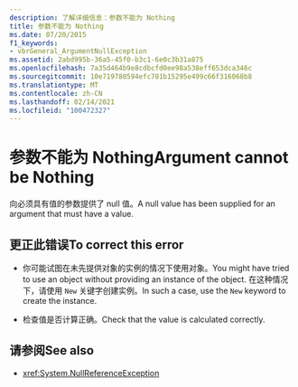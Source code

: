 ```yaml
---
description: 了解详细信息：参数不能为 Nothing
title: 参数不能为 Nothing
ms.date: 07/20/2015
f1_keywords:
- vbrGeneral_ArgumentNullException
ms.assetid: 2abd995b-36a5-45f0-b3c1-6e0c3b31a875
ms.openlocfilehash: 7a35d464b9e8cdbcfd0ee98a538eff653dca346c
ms.sourcegitcommit: 10e719780594efc781b15295e499c66f316068b8
ms.translationtype: MT
ms.contentlocale: zh-CN
ms.lasthandoff: 02/14/2021
ms.locfileid: "100472327"
---
```

# <a name="argument-cannot-be-nothing"></a><span data-ttu-id="71ec4-103">参数不能为 Nothing</span><span class="sxs-lookup"><span data-stu-id="71ec4-103">Argument cannot be Nothing</span></span>

<span data-ttu-id="71ec4-104">向必须具有值的参数提供了 null 值。</span><span class="sxs-lookup"><span data-stu-id="71ec4-104">A null value has been supplied for an argument that must have a value.</span></span>  
  
## <a name="to-correct-this-error"></a><span data-ttu-id="71ec4-105">更正此错误</span><span class="sxs-lookup"><span data-stu-id="71ec4-105">To correct this error</span></span>  
  
- <span data-ttu-id="71ec4-106">你可能试图在未先提供对象的实例的情况下使用对象。</span><span class="sxs-lookup"><span data-stu-id="71ec4-106">You might have tried to use an object without providing an instance of the object.</span></span> <span data-ttu-id="71ec4-107">在这种情况下，请使用 `New` 关键字创建实例。</span><span class="sxs-lookup"><span data-stu-id="71ec4-107">In such a case, use the `New` keyword to create the instance.</span></span>  
  
- <span data-ttu-id="71ec4-108">检查值是否计算正确。</span><span class="sxs-lookup"><span data-stu-id="71ec4-108">Check that the value is calculated correctly.</span></span>  
  
## <a name="see-also"></a><span data-ttu-id="71ec4-109">请参阅</span><span class="sxs-lookup"><span data-stu-id="71ec4-109">See also</span></span>

- <xref:System.NullReferenceException>
